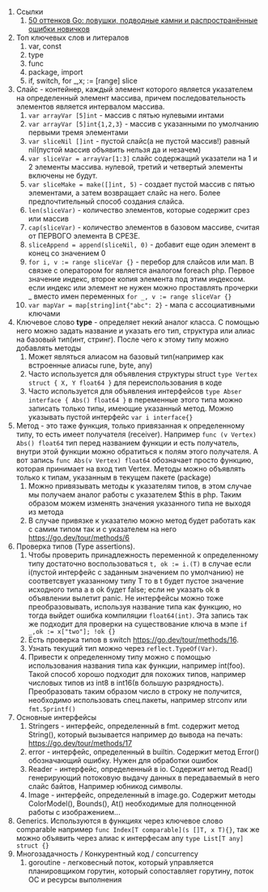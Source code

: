 1. Ссылки
   1. [50 оттенков Go: ловушки, подводные камни и распространённые ошибки новичков](https://habr.com/ru/companies/vk/articles/314804/)
2. Топ ключевых слов и литералов
   1. var, const
   2. type
   3. func
   4. package, import
   5. if, switch, for _,x; := [range] slice
3. Слайс - контейнер, каждый элемент которого является указателем на определенный элемент массива, причем последовательность элементов является интервалом массива. 
   1. `var arrayVar [5]int` - массив с пятью нулевыми интами
   2. `var arrayVar [5]int{1,2,3}` - массив с указанными по умолчанию первыми тремя элементами
   3. `var sliceNil []int` - пустой слайс(а не пустой массив!) равный nil(пустой массив объявить нельзя да и незачем)
   4. `var sliceVar = arrayVar[1:3]` слайс содержащий указатели на 1 и 2 элементы массива. нулевой, третий и четвертый элементы включены не будут.
   5. `var sliceMake = make([]int, 5)` - создает пустой массив с пятью элементами, а затем возвращает слайс на него. Более предпочтительный способ создания слайса.
   6. `len(sliceVar)` - количество элементов, которые содержит срез или массив
   7. `cap(sliceVar)` - количество элементов в базовом массиве, считая от ПЕРВОГО элемента В СРЕЗЕ.
   8. `sliceAppend = append(sliceNil, 0)` - добавит еще один элемент в конец со значением 0
   9. `for i, v := range sliceVar {}` - перебор для слайсов или мап. В связке с оператором for является аналогом foreach php. Первое значение индекс, второе копия элемента под этим индексом. если индекс или элемент не нужен можно проставлять прочерки _ вместо имен переменных `for _, v := range sliceVar {}`
   10. `var mapVar = map[string]int{"abc": 2}` - мапа с ассоциативными ключами
4. Ключевое слово **type** - определяет некий аналог класса. С помощью него можно задать название и указать его тип, структура или алиас на базовый тип(инт, стринг). После чего к этому типу можно добавлять методы
   1. Может являться алиасом на базовый тип(например как встроенные алиасы rune, byte, any)
   2. Часто используется для объявления структуры struct `type Vertex struct {
      X, Y float64
      }` для переиспользования в коде
   3. Часто используется для объявления интерфейсов `type Abser interface {
      Abs() float64
      }` в переменные этого типа можно записать только типы, имеющие указанный метод. Можно указывать пустой интерфейс `var i interface{}`
5. Метод - это таже функция, только привязанная к определенному типу, то есть имеет получателя (receiver). Например `func (v Vertex) Abs() float64` тип перед названием функции и есть получатель, внутри этой функции можно обратиться к полям этого получателя. А вот запись `func Abs(v Vertex) float64` обозначает просто функцию, которая принимает на вход тип Vertex. Методы можно объявлять только к типам, указанным в текущем пакете (package)
   1. Можно привязывать методы к указателям типов, в этом случае мы получаем аналог работы с указателем $this в php. Таким образом можем изменять значения указанного типа не выходя из метода
   2. В случае привязке к указателю можно метод будет работать как с самим типом так и с указателем на него https://go.dev/tour/methods/6
6. Проверка типов (Type assertions). 
   1. Чтобы проверить принадлежность переменной к определенному типу достаточно воспользоваться `t, ok := i.(T)` в случае если i(пустой интерфейс с заданным значением по умолчанию) не соответсвует указанному типу T то в t будет пустое значение исходного типа а в ok будет false; если не указать ok в объявлении вылетит panic. Не интерфейсы можно тоже преобразовывать, используя название типа как функцию, но тогда выйдет ошибка компиляции `float64(int)`. Эта запись так же подходит для проверки на существование ключа в мэпе `if _,ok := x["two"]; !ok {}` 
   2. Есть проверка типов в switch https://go.dev/tour/methods/16. 
   3. Узнать текущий тип можно через `reflect.TypeOf(Var)`. 
   4. Привести к определенному типу можно с помощью использования названия типа как функции, например int(foo). Такой способ хорошо подходит для похожих типов, например числовых типов из int8 в int16(в большую разрядность). Преобразовать таким образом число в строку не получится, необходимо использовать спец.пакеты, например strconv или `fmt.Sprintf()`
7. Основные интерфейсы 
   1. Stringers - интерфейс, определенный в fmt. содержит метод String(), который вызывается например до вывода на печать: https://go.dev/tour/methods/17
   2. error - интерфейс, определенный в builtin. Содержит метод Error() обозначающий ошибку. Нужен для обработки ошибок 
   3. Reader - интерфейс, определенный в io. Содержит метод Read() генерирующий потоковую выдачу данных в передаваемый в него слайс байтов, Например юбникод символы. 
   4. Image - интерфейс, определенный в image.go. Содержит методы ColorModel(), Bounds(), At() необходимые для полноценной работы с изображением...
8. Generics. Используются в функциях через ключевое слово comparable например `func Index[T comparable](s []T, x T){}`, так же можно объявить через алиас к интерфесам any `type List[T any] struct {}`
9. Многозадачность / Конкурентный код / concurrency
   1. goroutine - легковесный поток, который управляется планировщиком горутин, который сопоставляет горутину, поток ОС и ресурсы выполнения  